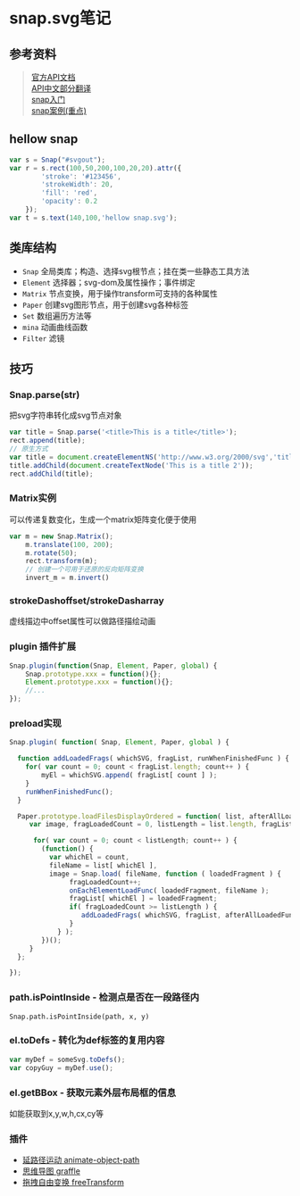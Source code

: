# snap.svg笔记
## 参考资料
> [官方API文档](http://snapsvg.io/docs/)  
> [API中文部分翻译](http://www.zhangxinxu.com/GitHub/demo-Snap.svg/demo/basic/Snap.php)  
> [snap入门](https://aotu.io/notes/2017/01/22/snapsvg/?o2src=juejin&o2layout=compat)  
> [snap案例(重点)](http://svg.dabbles.info)  

## hellow snap

```js
var s = Snap("#svgout"); 
var r = s.rect(100,50,200,100,20,20).attr({ 
        'stroke': '#123456', 
        'strokeWidth': 20, 
        'fill': 'red', 
        'opacity': 0.2 
    });
var t = s.text(140,100,'hellow snap.svg');
```

## 类库结构
+ `Snap` 全局类库；构造、选择svg根节点；挂在类一些静态工具方法  
+ `Element` 选择器；svg-dom及属性操作；事件绑定  
+ `Matrix` 节点变换，用于操作transform可支持的各种属性  
+ `Paper` 创建svg图形节点，用于创建svg各种标签  
+ `Set` 数组遍历方法等  
+ `mina` 动画曲线函数  
+ `Filter` 滤镜  

## 技巧
### Snap.parse(str)
把svg字符串转化成svg节点对象  

```js
var title = Snap.parse('<title>This is a title</title>');
rect.append(title);
// 原生方式
var title = document.createElementNS('http://www.w3.org/2000/svg','title');
title.addChild(document.createTextNode('This is a title 2'));
rect.addChild(title);
```

### Matrix实例
可以传递复数变化，生成一个matrix矩阵变化便于使用  
```js
var m = new Snap.Matrix();
    m.translate(100, 200);
    m.rotate(50);
    rect.transform(m);
    // 创建一个可用于还原的反向矩阵变换
    invert_m = m.invert()
```

### strokeDashoffset/strokeDasharray  
虚线描边中offset属性可以做路径描绘动画  

### plugin 插件扩展
```js
Snap.plugin(function(Snap, Element, Paper, global) {
    Snap.prototype.xxx = function(){};
    Element.prototype.xxx = function(){};
    //...
});
```

### preload实现
```js
Snap.plugin( function( Snap, Element, Paper, global ) {

  function addLoadedFrags( whichSVG, fragList, runWhenFinishedFunc ) { // This is called once all the loaded frags are complete
    for( var count = 0; count < fragList.length; count++ ) {
        myEl = whichSVG.append( fragList[ count ] );
    }
    runWhenFinishedFunc();
  }

  Paper.prototype.loadFilesDisplayOrdered = function( list, afterAllLoadedFunc, onEachElementLoadFunc ) {
     var image, fragLoadedCount = 0, listLength = list.length, fragList = new Array(), whichSVG = this;

      for( var count = 0; count < listLength; count++ ) {
        (function() {
          var whichEl = count,
          fileName = list[ whichEl ],
          image = Snap.load( fileName, function ( loadedFragment ) { 
               fragLoadedCount++;
               onEachElementLoadFunc( loadedFragment, fileName );
               fragList[ whichEl ] = loadedFragment;
               if( fragLoadedCount >= listLength ) {
                  addLoadedFrags( whichSVG, fragList, afterAllLoadedFunc );
               }
            } );  
        })();
     }
  };

});
```

### path.isPointInside - 检测点是否在一段路径内
`Snap.path.isPointInside(path, x, y)`  

### el.toDefs - 转化为def标签的复用内容
```js
var myDef = someSvg.toDefs();
var copyGuy = myDef.use();
```

### el.getBBox - 获取元素外层布局框的信息
如能获取到x,y,w,h,cx,cy等  

### 插件
+ [延路径运动 animate-object-path](http://svg.dabbles.info/animate-object-path.js)  
+ [思维导图 graffle](http://raphaeljs.com/graffle.html)  
+ [拖拽自由变换 freeTransform](https://github.com/ibrierley/Snap.svg.FreeTransform)  
